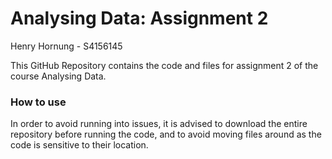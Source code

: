 # Analysing Data: Assignment 2
Henry Hornung - S4156145

This GitHub Repository contains the code and files for assignment 2 of the course Analysing Data.

### How to use
In order to avoid running into issues, it is advised to download the entire repository before running the code, and to avoid moving files around as the code is sensitive to their location.
